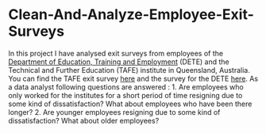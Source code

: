 # Clean-And-Analyze-Employee-Exit-Surveys
In this project I have analysed exit surveys from employees of the [Department of Education, Training and Employment](https://en.wikipedia.org/wiki/Department_of_Education_and_Training_(Queensland)) (DETE) and the Technical and Further Education (TAFE) institute in Queensland, Australia. You can find the TAFE exit survey [here](https://data.gov.au/dataset/ds-qld-89970a3b-182b-41ea-aea2-6f9f17b5907e/details?q=exit%20survey) and the survey for the DETE [here](https://data.gov.au/dataset/ds-qld-fe96ff30-d157-4a81-851d-215f2a0fe26d/details?q=exit%20survey).
As a data analyst following questions are answered : 1. Are employees who only worked for the institutes for a short period of time resigning due to some kind of dissatisfaction? What about employees who have been there longer? 2. Are younger employees resigning due to some kind of dissatisfaction? What about older employees?

